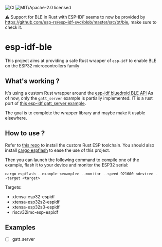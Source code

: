 ![CI](https://github.com/pyaillet/esp-idf-ble/workflows/Continuous%20integration/badge.svg)
![MIT/Apache-2.0 licensed](https://img.shields.io/badge/license-MIT%2FApache--2.0-blue)

⚠️ Support for BLE in Rust with ESP-IDF seems to now be provided by https://github.com/esp-rs/esp-idf-svc/blob/master/src/bt/ble, make sure to check it.

# esp-idf-ble

This project aims at providing a safe Rust wrapper of `esp-idf` to enable BLE on the ESP32 microcontrollers family

## What's working ?

It's using a custom Rust wrapper around the [esp-idf bluedroid BLE API](https://docs.espressif.com/projects/esp-idf/en/v4.4.2/esp32/api-reference/bluetooth/bt_le.html)
As of now, only the `gatt_server` example is partially implemented. IT is a rust port of [this esp-idf gatt_server example](https://github.com/espressif/esp-idf/tree/master/examples/bluetooth/bluedroid/ble/gatt_server).

The goal is to complete the wrapper library and maybe make it usable elsewhere.

## How to use ?

Refer to [this repo](https://github.com/esp-rs/rust-build) to install the custom Rust ESP toolchain.
You should also install [cargo espflash](https://github.com/esp-rs/espflash) to ease the use of this project.

Then you can launch the following command to compile one of the example, flash it to your device and monitor the ESP32 serial:

`cargo espflash --example <example> --monitor --speed 921600 <device> --target <target>`

Targets:

- xtensa-esp32-espidf
- xtensa-esp32s2-espidf
- xtensa-esp32s3-espidf
- riscv32imc-esp-espidf

## Examples

- [ ] gatt_server
